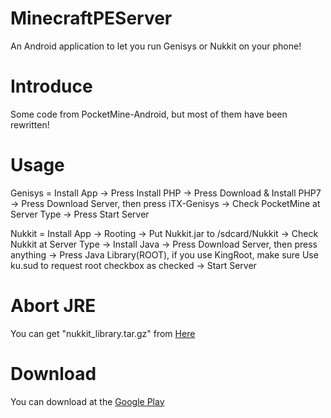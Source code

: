 # MinecraftPEServer
An Android application to let you run Genisys or Nukkit on your phone!

# Introduce
Some code from PocketMine-Android, but most of them have been rewritten!

# Usage
Genisys = Install App -> Press Install PHP -> Press Download & Install PHP7 -> Press Download Server, then press iTX-Genisys -> Check PocketMine at Server Type -> Press Start Server

Nukkit = Install App -> Rooting -> Put Nukkit.jar to /sdcard/Nukkit -> Check Nukkit at Server Type -> Install Java -> Press Download Server, then press anything -> Press Java Library(ROOT), if you use KingRoot, make sure Use ku.sud to request root checkbox as checked -> Start Server

# Abort JRE
You can get "nukkit_library.tar.gz" from <a href="https://www.dropbox.com/s/c6xnyehgdtwobct/nukkit_library.tar.gz?dl=0">Here</a>

# Download
You can download at the <a href="https://play.google.com/store/apps/details?id=net.fengberd.minecraftpe_server">Google Play</a>
